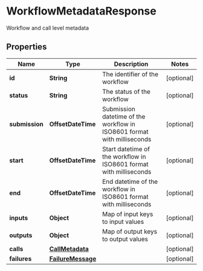 

# WorkflowMetadataResponse

Workflow and call level metadata

## Properties

| Name | Type | Description | Notes |
|------------ | ------------- | ------------- | -------------|
|**id** | **String** | The identifier of the workflow |  [optional] |
|**status** | **String** | The status of the workflow |  [optional] |
|**submission** | **OffsetDateTime** | Submission datetime of the workflow in ISO8601 format with milliseconds |  [optional] |
|**start** | **OffsetDateTime** | Start datetime of the workflow in ISO8601 format with milliseconds |  [optional] |
|**end** | **OffsetDateTime** | End datetime of the workflow in ISO8601 format with milliseconds |  [optional] |
|**inputs** | **Object** | Map of input keys to input values |  [optional] |
|**outputs** | **Object** | Map of output keys to output values |  [optional] |
|**calls** | [**CallMetadata**](CallMetadata.md) |  |  [optional] |
|**failures** | [**FailureMessage**](FailureMessage.md) |  |  [optional] |




